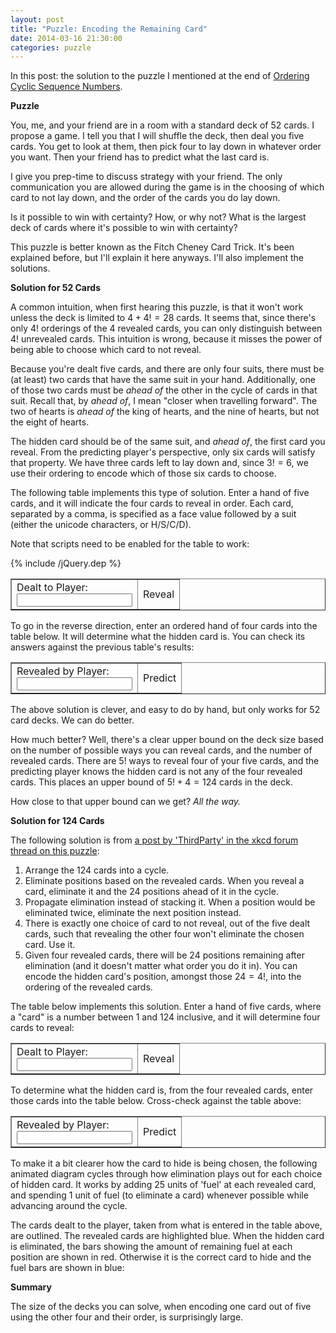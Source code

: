 ```yaml
---
layout: post
title: "Puzzle: Encoding the Remaining Card"
date: 2014-03-16 21:30:00
categories: puzzle
---
```


In this post: the solution to the puzzle I mentioned at the end of [Ordering Cyclic Sequence Numbers](http://strilanc.com/math/2014/03/11/Ordering-Cyclic-Sequence-Numbers.html).

**Puzzle**

You, me, and your friend are in a room with a standard deck of 52 cards. I propose a game. I tell you that I will shuffle the deck, then deal you five cards. You get to look at them, then pick four to lay down in whatever order you want. Then your friend has to predict what the last card is.

I give you prep-time to discuss strategy with your friend. The only communication you are allowed during the game is in the choosing of which card to not lay down, and the order of the cards you do lay down.

Is it possible to win with certainty? How, or why not? What is the largest deck of cards where it's possible to win with certainty?

This puzzle is better known as the Fitch Cheney Card Trick. It's been explained before, but I'll explain it here anyways. I'll also implement the solutions.

**Solution for 52 Cards**

A common intuition, when first hearing this puzzle, is that it won't work unless the deck is limited to $4+4! = 28$ cards. It seems that, since there's only $4!$ orderings of the $4$ revealed cards, you can only distinguish between $4!$ unrevealed cards. This intuition is wrong, because it misses the power of being able to choose which card to not reveal.

Because you're dealt five cards, and there are only four suits, there must be (at least) two cards that have the same suit in your hand. Additionally, one of those two cards must be *ahead of* the other in the cycle of cards in that suit. Recall that, by *ahead of*, I mean "closer when travelling forward". The two of hearts is *ahead of* the king of hearts, and the nine of hearts, but not the eight of hearts.

The hidden card should be of the same suit, and *ahead of*, the first card you reveal. From the predicting player's perspective, only six cards will satisfy that property. We have three cards left to lay down and, since $3! = 6$, we use their ordering to encode which of those six cards to choose.

The following table implements this type of solution. Enter a hand of five cards, and it will indicate the four cards to reveal in order. Each card, separated by a comma, is specified as a face value followed by a suit (either the unicode characters, or H/S/C/D).

Note that scripts need to be enabled for the table to work:

{% include /jQuery.dep %}

<table border="1" cellspacing="0" cellpadding="8"><tr>
    <td>
        <label>Dealt to Player:</label><br />
        <input type="text" id="txtDealtCards" />
    </td>
    <td>
        <label>Reveal</label><br />
        <label id="lblRevealedCards" />
    </td>
</tr></table>

To go in the reverse direction, enter an ordered hand of four cards into the table below. It will determine what the hidden card is. You can check its answers against the previous table's results:

<table border="1" cellspacing="0" cellpadding="8"><tr>
    <td>
        <label>Revealed by Player:</label><br />
        <input type="text" id="txtRevealedCards" />
    </td>
    <td>
        <label>Predict</label><br />
        <center><label id="lblHiddenCard" /></center>
    </td>
</tr></table>

The above solution is clever, and easy to do by hand, but only works for $52$ card decks. We can do better.

How much better? Well, there's a clear upper bound on the deck size based on the number of possible ways you can reveal cards, and the number of revealed cards. There are $5!$ ways to reveal four of your five cards, and the predicting player knows the hidden card is not any of the four revealed cards. This places an upper bound of $5! + 4 = 124$ cards in the deck.

How close to that upper bound can we get? *All the way.*

**Solution for 124 Cards**

The following solution is from [a post by 'ThirdParty' in the xkcd forum thread on this puzzle](http://forums.xkcd.com/viewtopic.php?f=3&t=89705#p3136791):

1. Arrange the $124$ cards into a cycle.
2. Eliminate positions based on the revealed cards. When you reveal a card, eliminate it and the $24$ positions ahead of it in the cycle.
3. Propagate elimination instead of stacking it. When a position would be eliminated twice, eliminate the next position instead.
4. There is exactly one choice of card to not reveal, out of the five dealt cards, such that revealing the other four won't eliminate the chosen card. Use it.
5. Given four revealed cards, there will be $24$ positions remaining after elimination (and it doesn't matter what order you do it in). You can encode the hidden card's position, amongst those $24 = 4!$, into the ordering of the revealed cards.

The table below implements this solution. Enter a hand of five cards, where a "card" is a number between 1 and 124 inclusive, and it will determine four cards to reveal:

<table border="1" cellspacing="0" cellpadding="8"><tr>
    <td>
        <label>Dealt to Player:</label><br />
        <input type="text" id="txtDealtCards124" />
    </td>
    <td>
        <label>Reveal</label><br />
        <center><label id="lblRevealedCards124" /></center>
    </td>
</tr></table>

To determine what the hidden card is, from the four revealed cards, enter those cards into the table below. Cross-check against the table above:

<table border="1" cellspacing="0" cellpadding="8"><tr>
    <td>
        <label>Revealed by Player:</label><br />
        <input type="text" id="txtRevealedCards124" />
    </td>
    <td>
        <label>Predict</label><br />
        <center><label id="lblHiddenCard124" /></center>
    </td>
</tr></table>

To make it a bit clearer how the card to hide is being chosen, the following animated diagram cycles through how elimination plays out for each choice of hidden card. It works by adding 25 units of 'fuel' at each revealed card, and spending 1 unit of fuel (to eliminate a card) whenever possible while advancing around the cycle.

The cards dealt to the player, taken from what is entered in the table above, are outlined. The revealed cards are highlighted blue. When the hidden card is eliminated, the bars showing the amount of remaining fuel at each position are shown in red. Otherwise it is the correct card to hide and the fuel bars are shown in blue:

<canvas id="drawCanvas124" width="420" height="420"></canvas>

<script src="/assets/FitchCheneyCardTrick.js"></script>

**Summary**

The size of the decks you can solve, when encoding one card out of five using the other four and their order, is surprisingly large.
